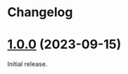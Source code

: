 # Changelog


# [1.0.0](https://github.com/coatyio/transaction-network-connector/compare/v0.9.0...v1.0.0) (2023-09-15)

Initial release.